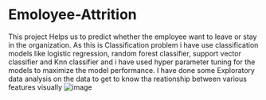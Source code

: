# Emoloyee-Attrition
This project Helps us to predict whether the employee want to leave or stay in the organization.
As this is Classification problem i have use classification models like logistic regression, random forest classifier, support vector classifier and Knn classifier and i have used hyper parameter tuning for the models to maximize the model performance.
I have done some Exploratory data analysis on the data to get to know tha reationship between various features visually
![image](https://user-images.githubusercontent.com/75720743/122679755-b483b080-d209-11eb-8b9c-106928f8ca33.png)
